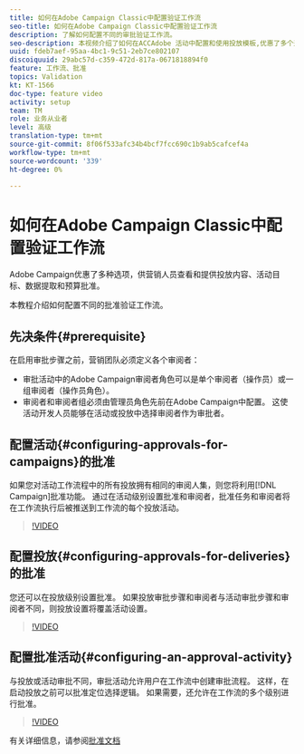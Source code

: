 ```yaml
---
title: 如何在Adobe Campaign Classic中配置验证工作流
seo-title: 如何在Adobe Campaign Classic中配置验证工作流
description: 了解如何配置不同的审批验证工作流。
seo-description: 本视频介绍了如何在ACCAdobe 活动中配置和使用投放模板,优惠了多个选项，供营销人员查看和提供投放内容、活动目标、数据提取和预算批准。 本教程介绍如何配置不同的批准验证工作流。
uuid: fdeb7aef-95aa-4bc1-9c51-2eb7ce802107
discoiquuid: 29abc57d-c359-472d-817a-0671818894f0
feature: 工作流、批准
topics: Validation
kt: KT-1566
doc-type: feature video
activity: setup
team: TM
role: 业务从业者
level: 高级
translation-type: tm+mt
source-git-commit: 8f06f533afc34b4bcf7fcc690c1b9ab5cafcef4a
workflow-type: tm+mt
source-wordcount: '339'
ht-degree: 0%

---
```



# 如何在Adobe Campaign Classic中配置验证工作流

Adobe Campaign优惠了多种选项，供营销人员查看和提供投放内容、活动目标、数据提取和预算批准。

本教程介绍如何配置不同的批准验证工作流。

## 先决条件{#prerequisite}

在启用审批步骤之前，营销团队必须定义各个审阅者：

* 审批活动中的Adobe Campaign审阅者角色可以是单个审阅者（操作员）或一组审阅者（操作员角色）。
* 审阅者和审阅者组必须由管理员角色先前在Adobe Campaign中配置。 这使活动开发人员能够在活动或投放中选择审阅者作为审批者。

## 配置活动{#configuring-approvals-for-campaigns}的批准

如果您对活动工作流程中的所有投放拥有相同的审阅人集，则您将利用[!DNL Campaign]批准功能。 通过在活动级别设置批准和审阅者，批准任务和审阅者将在工作流执行后被推送到工作流的每个投放活动。

>[!VIDEO](https://video.tv.adobe.com/v/25175?quality=12)

## 配置投放{#configuring-approvals-for-deliveries}的批准

您还可以在投放级别设置批准。 如果投放审批步骤和审阅者与活动审批步骤和审阅者不同，则投放设置将覆盖活动设置。

>[!VIDEO](https://video.tv.adobe.com/v/25176?quality=12)

## 配置批准活动{#configuring-an-approval-activity}

与投放或活动审批不同，审批活动允许用户在工作流中创建审批流程。 这样，在启动投放之前可以批准定位选择逻辑。 如果需要，还允许在工作流的多个级别进行批准。

>[!VIDEO](https://video.tv.adobe.com/v/25174?quality=12)

有关详细信息，请参阅[批准文档](https://docs.adobe.com/help/en/campaign-classic/using/automating-with-workflows/flow-control-activities/approval.html)
